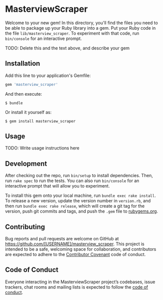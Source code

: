 # MasterviewScraper

Welcome to your new gem! In this directory, you'll find the files you need to be able to package up your Ruby library into a gem. Put your Ruby code in the file `lib/masterview_scraper`. To experiment with that code, run `bin/console` for an interactive prompt.

TODO: Delete this and the text above, and describe your gem

## Installation

Add this line to your application's Gemfile:

```ruby
gem 'masterview_scraper'
```

And then execute:

    $ bundle

Or install it yourself as:

    $ gem install masterview_scraper

## Usage

TODO: Write usage instructions here

## Development

After checking out the repo, run `bin/setup` to install dependencies. Then, run `rake spec` to run the tests. You can also run `bin/console` for an interactive prompt that will allow you to experiment.

To install this gem onto your local machine, run `bundle exec rake install`. To release a new version, update the version number in `version.rb`, and then run `bundle exec rake release`, which will create a git tag for the version, push git commits and tags, and push the `.gem` file to [rubygems.org](https://rubygems.org).

## Contributing

Bug reports and pull requests are welcome on GitHub at https://github.com/[USERNAME]/masterview_scraper. This project is intended to be a safe, welcoming space for collaboration, and contributors are expected to adhere to the [Contributor Covenant](http://contributor-covenant.org) code of conduct.

## Code of Conduct

Everyone interacting in the MasterviewScraper project’s codebases, issue trackers, chat rooms and mailing lists is expected to follow the [code of conduct](https://github.com/[USERNAME]/masterview_scraper/blob/master/CODE_OF_CONDUCT.md).

